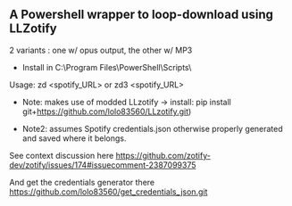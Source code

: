## A Powershell wrapper to loop-download using LLZotify

2 variants : one w/ opus output, the other w/ MP3

* Install in C:\Program Files\PowerShell\Scripts\

Usage:   zd <spotify_URL>
     or zd3 <spotify_URL>

* Note: makes use of modded LLzotify -> install: pip install git+https://github.com/lolo83560/LLzotify.git)

* Note2: assumes Spotify credentials.json otherwise properly generated and saved where it belongs.

See context discussion here https://github.com/zotify-dev/zotify/issues/174#issuecomment-2387099375

And get the credentials generator there https://github.com/lolo83560/get_credentials_json.git
